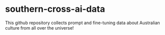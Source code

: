 # southern-cross-ai-data
This github repository collects prompt and fine-tuning data about Australian culture from all over the universe!
